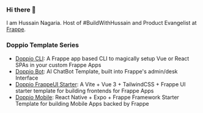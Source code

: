 ### Hi there 👋

I am Hussain Nagaria. Host of #BuildWithHussain and Product Evangelist at [Frappe](https://frappe.io).

### Doppio Template Series

* [Doppio CLI](https://github.com/NagariaHussain/doppio): A Frappe app based CLI to magically setup Vue or React SPAs in your custom Frappe Apps
* [Doppio Bot](https://github.com/NagariaHussain/doppio_bot): AI ChatBot Template, built into Frappe's admin/desk Interface
* [Doppio FrappeUI Starter](https://github.com/NagariaHussain/doppio_frappeui_starter): A Vite + Vue 3 + TailwindCSS + Frappe UI starter template for building frontends for Frappe Apps
* [Doppio Mobile](): React Native + Expo + Frappe Framework Starter Template for building Mobile Apps backed by Frappe


